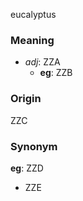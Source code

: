 eucalyptus
### Meaning
+ _adj_: ZZA
	+ __eg__: ZZB

### Origin

ZZC

### Synonym

__eg__: ZZD

+ ZZE


